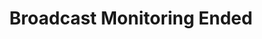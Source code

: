 ---
title: Broadcast Monitoring Ended
description: Trigger for ending the monitoring of a YouTube broadcast
version: 0.2.4
variables: []
commonVariables:
  - YouTubeBroadcast
---